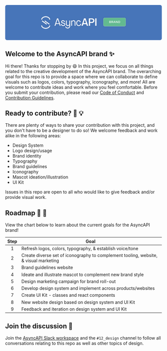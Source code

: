 
[![AsyncAPI Brand Banner](./assets/readme-banner.svg)](https://www.asyncapi.com)

## Welcome to the AsyncAPI brand ✨
Hi there! Thanks for stopping by 😄 In this project, we focus on all things related to the creative development of the AsyncAPI brand. The overarching goal for this repo is to provide a space where we can collaborate to define visuals such as logos, colors, typography, iconography, and more! All are welcome to contribute ideas and work where you feel comfortable. Before you submit your contribution, please read our [Code of Conduct](https://github.com/asyncapi/.github/blob/master/CODE_OF_CONDUCT.md) and [Contribution Guidelines](https://github.com/asyncapi/asyncapi/blob/master/CONTRIBUTING.md#contributing-to-asyncapi).

## Ready to contribute? 🙌 💡
There are plenty of ways to share your contribution with this project, and you don't have to be a designer to do so! We welcome feedback and work alike in the following areas:

- Design System
- Logo design/usage
- Brand identity
- Typography
- Brand guidelines
- Iconography
- Mascot ideation/illustration
- UI Kit

Issues in this repo are open to all who would like to give feedback and/or provide visual work.

## Roadmap 🚗 💨
View the chart below to learn about the current goals for the AsyncAPI brand!

|  Step  |                   Goal                     |
| :----: | ------------------------------------------ |
|   1    | Refresh logos, colors, typography, & establish voice/tone |
|   2    | Create diverse set of iconography to complement tooling, website, & visual marketing |
|   3    | Brand guidelines website |
|   4    | Ideate and illustrate mascot to complement new brand style |
|   5    | Design marketing campaign for brand roll-out |
|   6    | Develop design system and implement across products/websites |
|   7    | Create UI Kit - classes and react components |
|   8    | New website design based on design system and UI Kit |
|   9    | Feedback and iteration on design system and UI Kit |

## Join the discussion 📌
Join the [AsyncAPI Slack workspace](https://asyncapi.com/slack-invite) and the `#12_design` channel to follow all conversations relating to this repo as well as other topics of design.